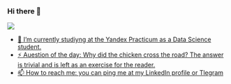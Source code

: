 ### Hi there 👋
<a href="[https://www.linkedin.com/in/zluvsand/](https://www.linkedin.com/in/sergey-kuroptev-0015402a2/)">
<a href="https://img.shields.io/badge/Telegram-2CA5E0?style=for-the-badge&logo=telegram&logoColor=white">
    <img src="https://img.shields.io/badge/LINKEDIN-12100E?logo=linkedin&color=282A36&logoColor=white" />


- 🌱 I’m currently studiyng at the Yandex Practicum as a Data Science student.
- ⚡ Auestion of the day: Why did the chicken cross the road? The answer is trivial and is left as an exercise for the reader.
- 📫 How to reach me: you can ping me at my LinkedIn profile or Tlegram
<!--
**mrBrain101/mrBrain101** is a ✨ _special_ ✨ repository because its `README.md` (this file) appears on your GitHub profile.

Here are some ideas to get you started:

- 🔭 I’m currently 

- 👯 I’m looking to collaborate on ...
- 🤔 I’m looking for help with ...
- 💬 Ask me about ...
- 📫 How to reach me: ...
- 😄 Pronouns: ...

-->
